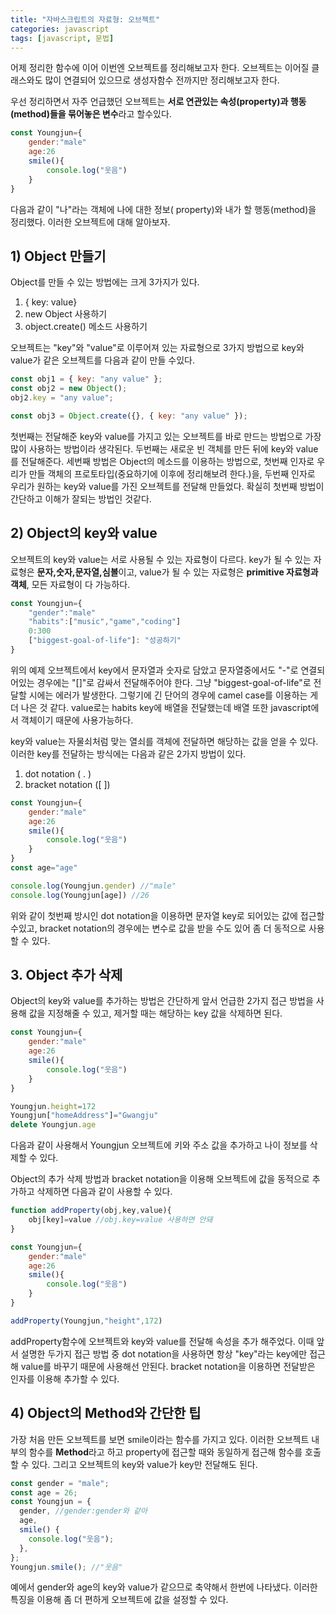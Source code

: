 ```yaml
---
title: "자바스크립트의 자료형: 오브젝트"
categories: javascript
tags: [javascript, 문법]
---
```


어제 정리한 함수에 이어 이번엔 오브젝트를 정리해보고자 한다. 오브젝트는 이어질 클래스와도 많이 연결되어 있으므로 생성자함수 전까지만 정리해보고자 한다.

우선 정리하면서 자주 언급했던 오브젝트는 <b>서로 연관있는 속성(property)과 행동(method)들을 묶어놓은 변수</b>라고 할수있다.

```javascript
const Youngjun={
    gender:"male"
    age:26
    smile(){
        console.log("웃음")
    }
}
```

다음과 같이 "나"라는 객체에 나에 대한 정보( property)와 내가 할 행동(method)을 정리했다. 이러한 오브젝트에 대해 알아보자.

## 1) Object 만들기

Object를 만들 수 있는 방법에는 크게 3가지가 있다.

1.  { key: value}
2.  new Object 사용하기
3.  object.create() 메소드 사용하기

오브젝트는 "key"와 "value"로 이루어져 있는 자료형으로 3가지 방법으로 key와 value가 같은 오브젝트를 다음과 같이 만들 수있다.

```javascript
const obj1 = { key: "any value" };
const obj2 = new Object();
obj2.key = "any value";

const obj3 = Object.create({}, { key: "any value" });
```

첫번째는 전달해준 key와 value를 가지고 있는 오브젝트를 바로 만드는 방법으로 가장 많이 사용하는 방법이라 생각된다. 두번째는 새로운 빈 객체를 만든 뒤에 key와 value를 전달해준다. 세번째 방법은 Object의 메소드를 이용하는 방법으로, 첫번째 인자로 우리가 만들 객체의 프로토타입(중요하기에 이후에 정리해보려 한다.)을, 두번째 인자로 우리가 원하는 key와 value를 가진 오브젝트를 전달해 만들었다. 확실히 첫번째 방법이 간단하고 이해가 잘되는 방법인 것같다.

## 2) Object의 key와 value

오브젝트의 key와 value는 서로 사용될 수 있는 자료형이 다르다. key가 될 수 있는 자료형은 <b>문자,숫자,문자열,심볼</b>이고, value가 될 수 있는 자료형은 <b>primitive 자료형과 객체</b>, 모든 자료형이 다 가능하다.

```javascript
const Youngjun={
    "gender":"male"
    "habits":["music","game","coding"]
    0:300
	["biggest-goal-of-life"]: "성공하기"
}
```

위의 예제 오브젝트에서 key에서 문자열과 숫자로 담았고 문자열중에서도 "-"로 연결되어있는 경우에는 "[]"로 감싸서 전달해주어야 한다. 그냥 "biggest-goal-of-life"로 전달할 시에는 에러가 발생한다. 그렇기에 긴 단어의 경우에 camel case를 이용하는 게 더 나은 것 같다. value로는 habits key에 배열을 전달했는데 배열 또한 javascript에서 객체이기 때문에 사용가능하다.

key와 value는 자물쇠처럼 맞는 열쇠를 객체에 전달하면 해당하는 값을 얻을 수 있다. 이러한 key를 전달하는 방식에는 다음과 같은 2가지 방법이 있다.

1. dot notation ( . )
2. bracket notation ([ ])

```javascript
const Youngjun={
    gender:"male"
    age:26
    smile(){
        console.log("웃음")
    }
}
const age="age"

console.log(Youngjun.gender) //"male"
console.log(Youngjun[age]) //26
```

위와 같이 첫번째 방시인 dot notation을 이용하면 문자열 key로 되어있는 값에 접근할 수있고, bracket notation의 경우에는 변수로 값을 받을 수도 있어 좀 더 동적으로 사용할 수 있다.

## 3. Object 추가 삭제

Object의 key와 value를 추가하는 방법은 간단하게 앞서 언급한 2가지 접근 방법을 사용해 값을 지정해줄 수 있고, 제거할 때는 해당하는 key 값을 삭제하면 된다.

```javascript
const Youngjun={
    gender:"male"
    age:26
    smile(){
        console.log("웃음")
    }
}

Youngjun.height=172
Youngjun["homeAddress"]="Gwangju"
delete Youngjun.age
```

다음과 같이 사용해서 Youngjun 오브젝트에 키와 주소 값을 추가하고 나이 정보를 삭제할 수 있다.

Object의 추가 삭제 방법과 bracket notation을 이용해 오브젝트에 값을 동적으로 추가하고 삭제하면 다음과 같이 사용할 수 있다.

```javascript
function addProperty(obj,key,value){
    obj[key]=value //obj.key=value 사용하면 안돼
}

const Youngjun={
    gender:"male"
    age:26
    smile(){
        console.log("웃음")
    }
}

addProperty(Youngjun,"height",172)
```

addProperty함수에 오브젝트와 key와 value를 전달해 속성을 추가 해주었다. 이때 앞서 설명한 두가지 접근 방법 중 dot notation을 사용하면 항상 "key"라는 key에만 접근해 value를 바꾸기 때문에 사용해선 안된다. bracket notation을 이용하면 전달받은 인자를 이용해 추가할 수 있다.

## 4) Object의 Method와 간단한 팁

가장 처음 만든 오브젝트를 보면 smile이라는 함수를 가지고 있다. 이러한 오브젝트 내부의 함수를 <b>Method</b>라고 하고 property에 접근할 때와 동일하게 접근해 함수를 호출 할 수 있다. 그리고 오브젝트의 key와 value가 key만 전달해도 된다.

```javascript
const gender = "male";
const age = 26;
const Youngjun = {
  gender, //gender:gender와 같아
  age,
  smile() {
    console.log("웃음");
  },
};
Youngjun.smile(); //"웃음"
```

예에서 gender와 age의 key와 value가 같으므로 축약해서 한번에 나타냈다. 이러한 특징을 이용해 좀 더 편하게 오브젝트에 값을 설정할 수 있다.

